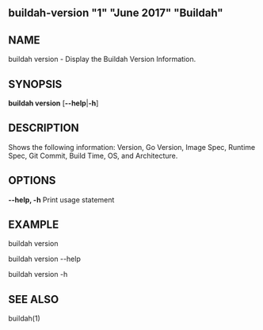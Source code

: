 ## buildah-version "1" "June 2017" "Buildah"

## NAME
buildah version - Display the Buildah Version Information.

## SYNOPSIS
**buildah version**
[**--help**|**-h**]

## DESCRIPTION
Shows the following information: Version, Go Version, Image Spec, Runtime Spec, Git Commit, Build Time, OS, and Architecture.

## OPTIONS

**--help, -h**
  Print usage statement

## EXAMPLE

buildah version

buildah version --help

buildah version -h

## SEE ALSO
buildah(1)
